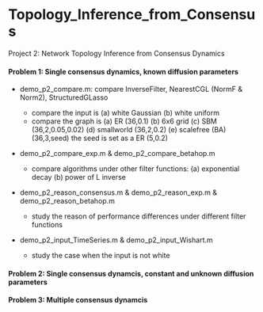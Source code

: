 # Topology_Inference_from_Consensus
Project 2: Network Topology Inference from Consensus Dynamics

#### Problem 1: Single consensus dynamics, known diffusion parameters
+ demo_p2_compare.m: compare InverseFilter, NearestCGL (NormF & Norm2), StructuredGLasso
  - compare the input is (a) white Gaussian (b) white uniform
  - compare the graph is (a) ER (36,0.1) (b) 6x6 grid (c) SBM (36,2,0.05,0.02) (d) smallworld (36,2,0.2) (e) scalefree (BA) (36,3,seed) the seed is set as a ER (5,0.2)
  
+ demo_p2_compare_exp.m  &  demo_p2_compare_betahop.m
  - compare algorithms under other filter functions: (a) exponential decay (b) power of L inverse

+ demo_p2_reason_consensus.m  &  demo_p2_reason_exp.m  &  demo_p2_reason_betahop.m
  - study the reason of performance differences under different filter functions

+ demo_p2_input_TimeSeries.m  &  demo_p2_input_Wishart.m
  - study the case when the input is not white

#### Problem 2: Single consensus dynamcis, constant and unknown diffusion parameters


#### Problem 3: Multiple consensus dynamcis
